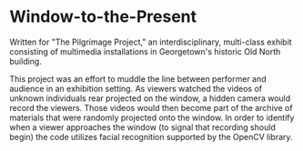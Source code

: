 # Window-to-the-Present
Written for "The Pilgrimage Project," an interdisciplinary, multi-class exhibit consisting of multimedia installations in Georgetown's historic Old North building.  

This project was an effort to muddle the line between performer and audience in an exhibition setting. As viewers watched the videos of unknown individuals rear projected on the window, a hidden camera would record the viewers. Those videos would then become part of the archive of materials that were randomly projected onto the window. In order to identify when a viewer approaches the window (to signal that recording should begin) the code utilizes facial recognition supported by the OpenCV library. 
